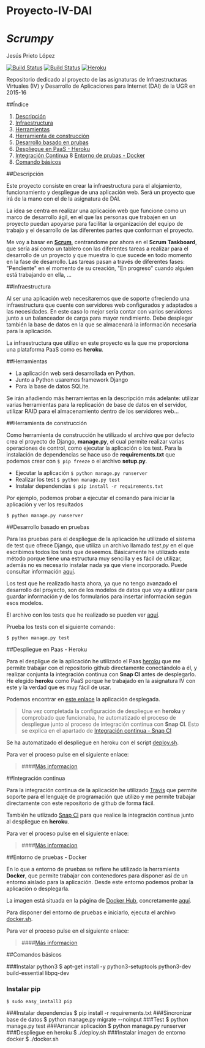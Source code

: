 # Proyecto-IV-DAI
# *Scrumpy*
Jesús Prieto López

[![Build Status](https://travis-ci.org/JesGor/Proyecto-IV-DAI.svg?branch=master)](https://travis-ci.org/JesGor/Proyecto-IV-DAI)
[![Build Status](https://snap-ci.com/JesGor/Proyecto-IV-DAI/branch/master/build_image)](https://snap-ci.com/JesGor/Proyecto-IV-DAI/branch/master)
[![Heroku](https://www.herokucdn.com/deploy/button.png)](https://scrumpy.herokuapp.com/)

Repositorio dedicado al proyecto de las asignaturas de Infraestructuras Virtuales (IV) y Desarrollo de Aplicaciones para Internet (DAI) de la UGR en 2015-16

##Índice

1. [Descripción](#descripción)
2. [Infraestructura](#infraestructura)
3. [Herramientas](herramientas)
4. [Herramienta de construcción](#herramienta-de-construcción)
5. [Desarrollo basado en prubas](#desarrollo-basado-en-pruebas)
6. [Despliegue en PaaS - Heroku](#despliegue-en-paas---heroku)
7. [Integración Continua](#integración-continua)
8 [Entorno de prubas - Docker](#entorno-de-pruebas---docker)
9. [Comando básicos](#comandos-básicos)

##Descripción

Este proyecto consiste en crear la infraestructura para el alojamiento, funcionamiento y despliegue de una aplicación web. Será un proyecto que irá de la mano con el de la asignatura de DAI.

La idea se centra en realizar una aplicación web que funcione como un marco de desarrollo ágil, en el que las personas que trabajen en un proyecto puedan apoyarse para facilitar la organización del equipo de trabajo y el desarrollo de las diferentes partes que conforman el proyecto.

Me voy a basar en [**Scrum**](https://es.wikipedia.org/wiki/Scrum), centrandome por ahora en el **Scrum Taskboard**, que sería así como un tablero con las diferentes tareas a realizar para el desarrollo de un proyecto y que muestra lo que sucede en todo momento en la fase de desarrollo. Las tareas pasan a través de diferentes fases: "Pendiente" en el momento de su creación, "En progreso" cuando alguien está trabajando en ella, ...


##Infraestructura

Al ser una aplicación web necesitaremos que de soporte ofreciendo una infraestructura que cuente con servidores web configurados y adaptados a las necesidades. En este caso lo mejor sería contar con varios servidores junto a un balanceador de carga para mayor rendimiento. Debe desplegar también la base de datos en la que se almacenará la información necesaria para la aplicación.

La infraestructura que utilizo en este proyecto es la que me proporciona una plataforma PaaS como es **heroku**.

##Herramientas

- La aplicación web será desarrollada en Python.
- Junto a Python usaremos framework Django
- Para la base de datos SQLite.

Se irán añadiendo más herramientas en la descripción más adelante: utilizar varias herramientas para la replicación de base de datos en el servidor, utilizar RAID para el almacenamiento dentro de los servidores web...

##Herramienta de construcción

Como herramienta de construcción he utilizado el archivo que por defecto crea el proyecto de Django, **manage.py**, el cual permite realizar varias operaciones de control, como ejecutar la aplicación o los test. Para la instalación de dependencias se hace uso de **requirements.txt** que podemos crear con `$ pip freeze` o el archivo **setup.py**.

- Ejecutar la aplicación `$ python manage.py runserver`
- Realizar los test `$ python manage.py test`
- Instalar dependencias `$ pip install -r requirements.txt`

Por ejemplo, podemos probar a ejecutar el comando para iniciar la aplicación y ver los resultados

`$ python manage.py runserver`


##Desarrollo basado en pruebas

Para las pruebas para el despliegue de la aplicación he utilizado el sistema de test que ofrece Django, que utiliza un archivo llamado *test.py* en el que escribimos todos los tests que deseemos. Básicamente he utilizado este método porque tiene una estructura muy sencilla y es fácil de utilizar, además no es necesario instalar nada ya que viene incorporado. Puede consultar información [aquí](https://docs.djangoproject.com/en/1.8/topics/testing/).

Los test que he realizado hasta ahora, ya que no tengo avanzado el desarrollo del proyecto, son de los modelos de datos que voy a utilizar para guardar información y de los formularios para insertar información según esos modelos.

El archivo con los tests que he realizado se pueden ver [aquí](https://github.com/JesGor/Proyecto-IV-DAI/blob/master/core/tests.py).

Prueba los tests con el siguiente comando:

`$ python manage.py test`


##Despliegue en Paas - Heroku

Para el despligue de la aplicación he utilizado el Paas [heroku](https://www.heroku.com/) que me permite trabajar con el repositorio github directamente conectándolo a él, y realizar conjunta la integración continua con **Snap CI** antes de desplegarlo. He elegido **heroku** como PaaS porque he trabajado en la asignatura IV con este y la verdad que es muy fácil de usar.

Podemos encontrar en [este enlace](https://scrumpy.herokuapp.com/) la aplicación desplegada.

> Una vez completada la configuración de despliegue en **heroku** y comprobado que funcionaba, he automatizado el proceso de despliegue junto al proceso de integración continua con **Snap CI**. Esto se explica en el apartado de [Integración continua - Snap CI](https://github.com/JesGor/Proyecto-IV-DAI/blob/master/docs/integracion_continua.md#snap-ci)

Se ha automatizado el despliegue en heroku con el script [deploy.sh](https://github.com/JesGor/Proyecto-IV-DAI/blob/master/deploy.sh).

Para ver el proceso pulse en el siguiente enlace:
>####[Más informacion](https://github.com/JesGor/Proyecto-IV-DAI/blob/master/docs/despliegue_paas.md)

##Integración continua

Para la integración continua de la aplicación he utilizado [Travis](https://travis-ci.org/) que permite soporte para el lenguaje de programación que utilizo y me permite trabajar directamente con este repositorio de github de forma fácil. 

También he utlizado [Snap CI](https://snap-ci.com/) para que realice la integración continua junto al despliegue en **heroku**.

Para ver el proceso pulse en el siguiente enlace:
>####[Más informacion](https://github.com/JesGor/Proyecto-IV-DAI/blob/master/docs/integracion_continua.md)


##Entorno de pruebas - Docker

En lo que a entorno de pruebas se refiere he utilizado la herramienta **Docker**, que permite trabajar con contenedores para disponer así de un entorno aislado para la aplicación. Desde este entorno podemos probar la aplicación o desplegarla.

La imagen está situada en la página de [Docker Hub](https://hub.docker.com), concretamente [aquí](https://hub.docker.com/r/jesgor/proyecto-iv-dai/).

Para disponer del entorno de pruebas e iniciarlo, ejecuta el archivo [docker.sh](https://github.com/JesGor/Proyecto-IV-DAI/blob/master/docker.sh).

Para ver el proceso pulse en el siguiente enlace:
>####[Más informacion](https://github.com/JesGor/Proyecto-IV-DAI/blob/master/docs/docker.md)


##Comandos básicos

###Instalar python3
	$ apt-get install -y python3-setuptools python3-dev build-essential libpq-dev
### Instalar pip
	$ sudo easy_install3 pip
###Instalar dependencias
	$ pip install -r requirements.txt
###Sincronizar base de datos
	$ python manage.py migrate --noinput
###Test
	$ python manage.py test
###Arrancar aplicación
	$ python manage.py runserver
###Despliegue en heroku
	$ ./deploy.sh
###Instalar imagen de entorno docker
	$ ./docker.sh